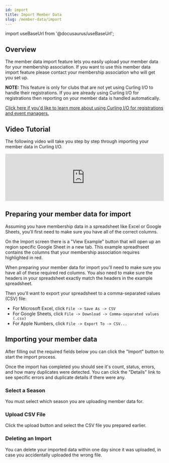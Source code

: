 ```yaml
---
id: import
title: Import Member Data
slug: /member-data/import
---
```

import useBaseUrl from '@docusaurus/useBaseUrl';


## Overview

The member data import feature lets you easily upload your member data for your membership association.
If you want to use this member data import feature please contact your membership association who will get you set up.

__NOTE:__ This feature is only for clubs that are not yet using Curling I/O to handle their registrations.
If you are already using Curling I/O for registrations then reporting on your member data is handled automatically.

[Click here if you'd like to learn more about using Curling I/O for registrations and event managers.](/docs/getting-started/curling-club-managers)

## Video Tutorial

The following video will take you step by step through importing your member data in Curling I/O.

<div className="text--center videoWrapper">
  <iframe width="100%" src="https://www.youtube.com/embed/6yPdn-sGWuQ" frameBorder="0" allow="accelerometer; autoplay; clipboard-write; encrypted-media; gyroscope; picture-in-picture" allowFullScreen></iframe>
</div>

## Preparing your member data for import

Assuming you have membership data in a spreadsheet like Excel or Google Sheets, you'll first need to make sure you have all of the correct columns.

On the Import screen there is a "View Example" button that will open up an region specific Google Sheet in a new tab.
This example spreadhseet contains the columns that your membership association requires highlighted in red.

When preparing your member data for import you'll need to make sure you have all of these required red columns.
You also need to make sure the headers in your spreadsheet exactly match the headers in the example spreadsheet.

Then you'll want to export your spreadsheet to a comma-separated values (CSV) file:
- For Microsoft Excel, click ```File -> Save As -> CSV```
- For Google Sheets, click ```File -> Download -> Comma-separated values (.csv)```
- For Apple Numbers, click ```File -> Export To -> CSV...```


## Importing your member data

After filling out the required fields below you can click the "Import" button to start the import process.

Once the import has completed you should see it's count, status, errors, and how many duplicates were detected.
You can click the "Details" link to see specific errors and duplicate details if there were any.

### Select a Season

You must select which season you are uploading member data for.

### Upload CSV File

Click the upload button and select the CSV file you prepared earlier.


### Deleting an Import

You can delete your imported data within one day since it was uploaded, in case you accidentally uploaded the wrong file.
